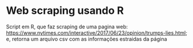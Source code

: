# Web scraping usando R

Script em R, que faz scraping de uma pagina web: https://www.nytimes.com/interactive/2017/06/23/opinion/trumps-lies.html; e, retorna um arquivo csv com as informações estraidas da página
